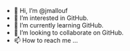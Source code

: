 - 👋 Hi, I’m @jmallouf
- 👀 I’m interested in GitHub.
- 🌱 I’m currently learning GitHub.
- 💞️ I’m looking to collaborate on GitHub.
- 📫 How to reach me ...

<!---
jmallouf/jmallouf is a ✨ special ✨ repository because its `README.md` (this file) appears on your GitHub profile.
You can click the Preview link to take a look at your changes.
--->
